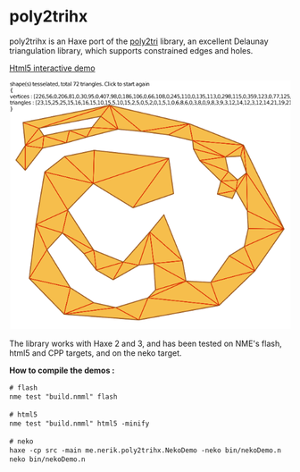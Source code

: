 poly2trihx
==========


poly2trihx is an Haxe port of the [poly2tri][1] library, an excellent Delaunay triangulation library, which supports constrained edges and holes. 

[Html5 interactive demo][2]

![Image](example.png?raw=true)

The library works with Haxe 2 and 3, and has been tested on NME's flash, html5 and CPP targets, and on the neko target.

**How to compile the demos :**


    # flash
    nme test "build.nmml" flash

    # html5
    nme test "build.nmml" html5 -minify

    # neko
    haxe -cp src -main me.nerik.poly2trihx.NekoDemo -neko bin/nekoDemo.n
    neko bin/nekoDemo.n 

   


[1]: https://code.google.com/p/poly2tri/
[2]: http://nerik.me/project/poly2trihx